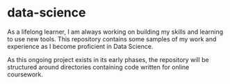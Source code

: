 # data-science
As a lifelong learner, I am always working on building my skills and learning to use new tools. This repository contains some samples of my work and experience as I become proficient in Data Science.

As this ongoing project exists in its early phases, the repository will be structured around directories containing code written for online coursework.
